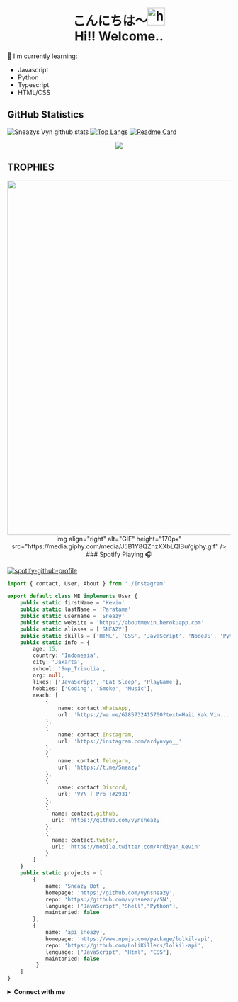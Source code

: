 <h1 align="center">こんにちは〜<img src="https://user-images.githubusercontent.com/1303154/88677602-1635ba80-d120-11ea-84d8-d263ba5fc3c0.gif" width="40px" alt="hi"><br>Hi!! Welcome..</h1>

:page_with_curl: I'm currently learning:
- Javascript 
- Python
- Typescript
- HTML/CSS

## GitHub Statistics

![Sneazys Vyn github stats](https://github-readme-stats.vercel.app/api?username=vynkevin222&theme=chartreuse-dark&count_private=true&show_icons=true&cache_seconds=1800)
[![Top Langs](https://github-readme-stats.vercel.app/api/top-langs/?username=vynkevin222&theme=chartreuse-dark&layout=compact)](https://github.com/vynkevin222/vynkevin222)
[![Readme Card](https://github-readme-stats.vercel.app/api/pin/?username=vynZGaming&repo=Apinya&theme=blue-green)](https://github.com/vynkevin222/vynkevin222)
<P align="center"><img src="https://github-readme-streak-stats.herokuapp.com/?user=vynkevin222&theme=chartreuse-dark">

## TROPHIES
<p align="center"> <img width=800 src="https://github-profile-trophy.vercel.app/?username=vynkevin222&theme=chartreuse-dark&row=3&column=3"/>
img align="right" alt="GIF" height="170px" src="https://media.giphy.com/media/J5B1Y8QZnzXXbLQIBu/giphy.gif" />
### Spotify Playing 🎧

[![spotify-github-profile](https://spotify-github-profile.vercel.app/api/view?uid=314iqaa5wlnytjblf2yfa4es5aly&cover_image=true&theme=novatorem)](https://spotify-github-profile.vercel.app/api/view?uid=314iqaa5wlnytjblf2yfa4es5aly&redirect=true)

```TypeScript
import { contact, User, About } from './Instagram'

export default class ME implements User {
    public static firstName = 'Kevin'
    public static lastName = 'Paratama'
    public static username = 'Sneazy'
    public static website = 'https://aboutmevin.herokuapp.com'
    public static aliases = ['SNEAZY']
    public static skills = ['HTML', 'CSS', 'JavaScript', 'NodeJS', 'Python']
    public static info = {
        age: 15,
        country: 'Indonesia',
        city: 'Jakarta',
        school: 'Smp_Trimulia',
        org: null,
        likes: ['JavaScript', 'Eat_Sleep', 'PlayGame'],
        hobbies: ['Coding', 'Smoke', 'Music'],
        reach: [
            {
                name: contact.WhatsApp,
                url: 'https://wa.me/6285732415700?text=Haii Kak Vin...'
            },
            {
                name: contact.Instagram,
                url: 'https://instagram.com/ardynvyn__'
            },
            {
                name: contact.Telegarm,
                url: 'https://t.me/Sneazy'
            },
            {
                name: contact.Discord,
                url: 'VYN [ Pro ]#2931'
            },
            {
              name: contact.github,
              url: 'https://github.com/vynsneazy'
            },
            {
              name: contact.twiter,
              url: 'https://mobile.twitter.com/Ardiyan_Kevin'
            }
        ]
    }
    public static projects = [
        {
            name: 'Sneazy_Bot',
            homepage: 'https://github.com/vynsneazy',
            repo: 'https://github.com/vynsneazy/SN',
            language: ["JavaScript","Shell","Python"],
            maintanied: false
        },
        {
            name: 'api_sneazy',
            homepage: 'https://www.npmjs.com/package/lolkil-api',
            repo: 'https://github.com/LoliKillers/lolkil-api',
            lenguage: ["JavaScript", "Html", "CSS"],
            maintanied: false
         }
    ]
}
```
<details>
  <summary><b>Connect with me</b></summary>
  <p align="center">
    <i>Let's connect and chat! We are about to Change the World.</i><br><br>
    <a href="https://twitter.com/sneazy" target="blank"><img align="center" src="https://cdn.jsdelivr.net/npm/simple-icons@3.0.1/icons/twitter.svg" alt="n1ghtpe0ple420" height="30" width="40" /></a>
    <a href="https://fb.com/sneazy" target="blank"><img align="center" src="https://cdn.jsdelivr.net/npm/simple-icons@3.0.1/icons/facebook.svg" alt="n1ghtpe0ple420" height="30" width="40" /></a>
    <a href="https://instagram.com/ardynvyn__" target="blank"><img align="center" src="https://cdn.jsdelivr.net/npm/simple-icons@3.0.1/icons/instagram.svg" alt="putra.go.id" height="30" width="40" /></a>
  </p>
</details>
